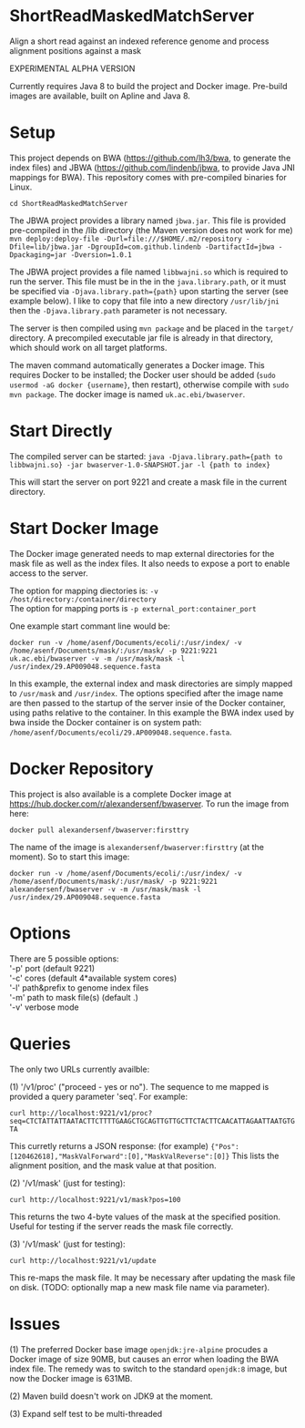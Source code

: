 # ShortReadMaskedMatchServer

Align a short read against an indexed reference genome and process alignment positions against a mask

EXPERIMENTAL ALPHA VERSION

Currently requires Java 8 to build the project and Docker image. Pre-build images are available, built on Apline and Java 8.

# Setup

This project depends on BWA (https://github.com/lh3/bwa, to generate the index files) and JBWA (https://github.com/lindenb/jbwa, to provide Java JNI mappings for BWA).
This repository comes with pre-compiled binaries for Linux.

`cd ShortReadMaskedMatchServer`

The JBWA project provides a library named `jbwa.jar`. This file is provided pre-compiled in the /lib directory (the Maven version does not work for me)
`mvn deploy:deploy-file -Durl=file:///$HOME/.m2/repository -Dfile=lib/jbwa.jar -DgroupId=com.github.lindenb -DartifactId=jbwa -Dpackaging=jar -Dversion=1.0.1`

The JBWA project provides a file named `libbwajni.so` which is required to run the server. This file must be in the in the `java.library.path`, or it must be specified via `-Djava.library.path={path}` upon starting the server (see example below).
I like to copy that file into a new directory `/usr/lib/jni` then the `-Djava.library.path` parameter is not necessary.

The server is then compiled using `mvn package` and be placed in the `target/` directory. A precompiled executable jar file is already in that directory, which should work on all target platforms.

The maven command automatically generates a Docker image. This requires Docker to be installed; the Docker user should be added (`sudo usermod -aG docker {username}`, then restart), otherwise compile with `sudo mvn package`.
The docker image is named `uk.ac.ebi/bwaserver`.

# Start Directly

The compiled server can be started:
`java -Djava.library.path={path to libbwajni.so} -jar bwaserver-1.0-SNAPSHOT.jar -l {path to index}`

This will start the server on port 9221 and create a mask file in the current directory.

# Start Docker Image

The Docker image generated needs to map external directories for the mask file as well as the index files. It also needs to expose a port to enable access to the server.

The option for mapping diectories is: `-v /host/directory:/container/directory` <br />
The option for mapping ports is `-p external_port:container_port`

One example start commant line would be:

`docker run -v /home/asenf/Documents/ecoli/:/usr/index/ -v /home/asenf/Documents/mask/:/usr/mask/ -p 9221:9221 uk.ac.ebi/bwaserver -v -m /usr/mask/mask -l /usr/index/29.AP009048.sequence.fasta`

In this example, the external index and mask directories are simply mapped to `/usr/mask` and `/usr/index`.
The options specified after the image name are then passed to the startup of the server insie of the Docker container, using paths relative to the container.
In this example the BWA index used by bwa inside the Docker container is on system path: `/home/asenf/Documents/ecoli/29.AP009048.sequence.fasta`.

# Docker Repository

This project is also available is a complete Docker image at https://hub.docker.com/r/alexandersenf/bwaserver. To run the image from here:

`docker pull alexandersenf/bwaserver:firsttry`

The name of the image is `alexandersenf/bwaserver:firsttry` (at the moment). So to start this image: 

`docker run -v /home/asenf/Documents/ecoli/:/usr/index/ -v /home/asenf/Documents/mask/:/usr/mask/ -p 9221:9221 alexandersenf/bwaserver -v -m /usr/mask/mask -l /usr/index/29.AP009048.sequence.fasta`

# Options

There are 5 possible options: <br />
'-p'  port (default 9221) <br />
'-c'  cores (default 4*available system cores) <br />
'-l'  path&prefix to genome index files <br />
'-m'  path to mask file(s) (default .) <br />
'-v'  verbose mode 

# Queries

The only two URLs currently availble: 

(1) '/v1/proc' ("proceed - yes or no"). The sequence to me mapped is provided a query parameter 'seq'. For example:

`curl http://localhost:9221/v1/proc?seq=CTCTATTATTAATACTTCTTTTGAAGCTGCAGTTGTTGCTTCTACTTCAACATTAGAATTAATGTGTA`

This curretly returns a JSON response: (for example) `{"Pos":[120462618],"MaskValForward":[0],"MaskValReverse":[0]}`
This lists the alignment position, and the mask value at that position.

(2) '/v1/mask' (just for testing):

`curl http://localhost:9221/v1/mask?pos=100`

This returns the two 4-byte values of the mask at the specified position. Useful for testing if the server reads the mask file correctly.

(3) '/v1/mask' (just for testing):

`curl http://localhost:9221/v1/update`

This re-maps the mask file. It may be necessary after updating the mask file on disk. (TODO: optionally map a new mask file name via parameter).

# Issues

(1) The preferred Docker base image `openjdk:jre-alpine` procudes a Docker image of size 90MB, but causes an error when loading the BWA index file. The remedy was to switch to the standard `openjdk:8` image, but now the Docker image is 631MB.

(2) Maven build doesn't work on JDK9 at the moment.

(3) Expand self test to be multi-threaded
